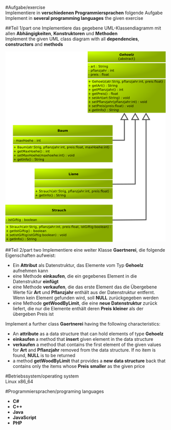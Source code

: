 #Aufgabe/exercise  
Implementiere in __verschiedenen Programmiersprachen__ folgende Aufgabe  
Implement in __several programming languages__ the given exercise

##Teil 1/part one
Implementiere das gegebene UML-Klassendiagramm mit allen __Abhängigkeiten__, __Konstruktoren__ und __Methoden__  
Implement the given UML class diagram with all __dependencies__, __constructors__ and __methods__

![Java Logo](https://github.com/OlafGroh/OOP/blob/master/images/uml/uml.png)

##Teil 2/part two
Implementiere eine weiter Klasse __Gaertnerei__, die folgende Eigenschaften aufweist:
* Ein __Attribut__ als Datenstruktur, das Elemente vom Typ __Gehoelz__ aufnehmen kann
* eine Methode __einkaufen__, die ein gegebenes Element in die Datenstruktur __einfügt__
* eine Methode __verkaufen__, die das erste Element das die Übergebene Werte für __Art__ und __Pflanzjahr__ enthält aus der Datenstruktur entfernt. Wenn kein Element gefunden wird, soll __NULL__ zurückgegeben werden
* eine Methode __getWoodByLimit__, die eine __neue Datenstruktur__ zurück liefert, die nur die Elemente enthält deren __Preis__ __kleiner__ als der übergeben Preis ist

Implement a further class __Gaertnerei__ having the following characteristics:
* An __attribute__ as a data structure that can hold elements of type __Gehoelz__
* __einkaufen__ a method that __insert__ given element in the data structure
* __verkaufen__ a method that contains the first element of the given values for __Art__ and __Pflanzjahr__ removed from the data structure. If no item is found, __NULL__ is to be returned
* a method __getWoodByLimit__ that provides a __new data structure__ back that contains only the items whose __Preis__ __smaller__ as the given price

#Betriebssystem/operating system  
Linux x86_64

#Programmiersprachen/programing languages  

* __C#__  
* __C++__  
* __Java__  
* __JavaScript__  
* __PHP__  
